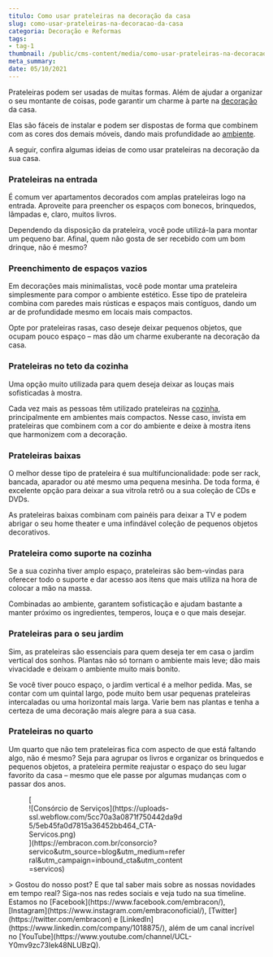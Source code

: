 ```yaml
---
titulo: Como usar prateleiras na decoração da casa
slug: como-usar-prateleiras-na-decoracao-da-casa
categoria: Decoração e Reformas
tags:
- tag-1
thumbnail: /public/cms-content/media/como-usar-prateleiras-na-decoracao-da-casa.png
meta_summary: 
date: 05/10/2021
---
```

Prateleiras podem ser usadas de muitas formas. Além de ajudar a organizar o seu montante de coisas, pode garantir um charme à parte na [decoração](https://www.embracon.com.br/blog/consorcio-de-servicos-para-reformas-e-decoracao) da casa.

Elas são fáceis de instalar e podem ser dispostas de forma que combinem com as cores dos demais móveis, dando mais profundidade ao [ambiente](https://www.embracon.com.br/blog/confira-5-dicas-para-deixar-qualquer-ambiente-aconchegante).

A seguir, confira algumas ideias de como usar prateleiras na decoração da sua casa.

### Prateleiras na entrada

É comum ver apartamentos decorados com amplas prateleiras logo na entrada. Aproveite para preencher os espaços com bonecos, brinquedos, lâmpadas e, claro, muitos livros.

Dependendo da disposição da prateleira, você pode utilizá-la para montar um pequeno bar. Afinal, quem não gosta de ser recebido com um bom drinque, não é mesmo?

### Preenchimento de espaços vazios

Em decorações mais minimalistas, você pode montar uma prateleira simplesmente para compor o ambiente estético. Esse tipo de prateleira combina com paredes mais rústicas e espaços mais contíguos, dando um ar de profundidade mesmo em locais mais compactos.

Opte por prateleiras rasas, caso deseje deixar pequenos objetos, que ocupam pouco espaço – mas dão um charme exuberante na decoração da casa.

### Prateleiras no teto da cozinha

Uma opção muito utilizada para quem deseja deixar as louças mais sofisticadas à mostra.

Cada vez mais as pessoas têm utilizado prateleiras na [cozinha](https://www.embracon.com.br/blog/como-ter-uma-cozinha-funcional-em-casa), principalmente em ambientes mais compactos. Nesse caso, invista em prateleiras que combinem com a cor do ambiente e deixe à mostra itens que harmonizem com a decoração.

### Prateleiras baixas

O melhor desse tipo de prateleira é sua multifuncionalidade: pode ser rack, bancada, aparador ou até mesmo uma pequena mesinha. De toda forma, é excelente opção para deixar a sua vitrola retrô ou a sua coleção de CDs e DVDs.

As prateleiras baixas combinam com painéis para deixar a TV e podem abrigar o seu home theater e uma infindável coleção de pequenos objetos decorativos.

### Prateleira como suporte na cozinha

Se a sua cozinha tiver amplo espaço, prateleiras são bem-vindas para oferecer todo o suporte e dar acesso aos itens que mais utiliza na hora de colocar a mão na massa.

Combinadas ao ambiente, garantem sofisticação e ajudam bastante a manter próximo os ingredientes, temperos, louça e o que mais desejar.

### Prateleiras para o seu jardim

Sim, as prateleiras são essenciais para quem deseja ter em casa o jardim vertical dos sonhos. Plantas não só tornam o ambiente mais leve; dão mais vivacidade e deixam o ambiente muito mais bonito.

Se você tiver pouco espaço, o jardim vertical é a melhor pedida. Mas, se contar com um quintal largo, pode muito bem usar pequenas prateleiras intercaladas ou uma horizontal mais larga. Varie bem nas plantas e tenha a certeza de uma decoração mais alegre para a sua casa.

### Prateleiras no quarto

Um quarto que não tem prateleiras fica com aspecto de que está faltando algo, não é mesmo? Seja para agrupar os livros e organizar os brinquedos e pequenos objetos, a prateleira permite reajustar o espaço do seu lugar favorito da casa – mesmo que ele passe por algumas mudanças com o passar dos anos.

<figure class="w-richtext-figure-type-image w-richtext-align-center" style="max-width:310px">[<div>![Consórcio de Serviços](https://uploads-ssl.webflow.com/5cc70a3a0871f750442da9d5/5eb45fa0d7815a36452bb464_CTA-Servicos.png)</div>](https://embracon.com.br/consorcio?servico&utm_source=blog&utm_medium=referral&utm_campaign=inbound_cta&utm_content=servicos)</figure>> Gostou do nosso post? E que tal saber mais sobre as nossas novidades em tempo real? Siga-nos nas redes sociais e veja tudo na sua timeline. Estamos no [Facebook](https://www.facebook.com/embracon/), [Instagram](https://www.instagram.com/embraconoficial/), [Twitter](https://twitter.com/embracon) e [LinkedIn](https://www.linkedin.com/company/1018875/), além de um canal incrível no [YouTube](https://www.youtube.com/channel/UCL-Y0mv9zc73Iek48NLUBzQ).
